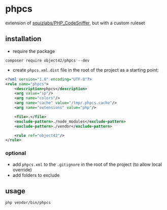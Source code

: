# phpcs

extension of [squizlabs/PHP_CodeSniffer](https://github.com/squizlabs/PHP_CodeSniffer/), but with a custom ruleset

## installation

- require the package
```
composer require object42/phpcs --dev
```

- create `phpcs.xml.dist` file in the root of the project as a starting point:

```xml
<?xml version="1.0" encoding="UTF-8"?>
<rule name="phpcs">
    <description>phpcs</description>
    <arg value="sp"/>
    <arg name="colors"/>
    <arg name="cache" value="/tmp/.phpcs.cache"/>
    <arg name="extensions" value="php"/>

    <file>.</file>
    <exclude-pattern>./node_modules</exclude-pattern>
    <exclude-pattern>./vendor</exclude-pattern>

    <rule ref="object42"/>
</rule>
```

### optional

- add `phpcs.xml` to the `.gitignore` in the root of the project (to allow local override)
- add folders to exclude

## usage

`php vendor/bin/phpcs` 
